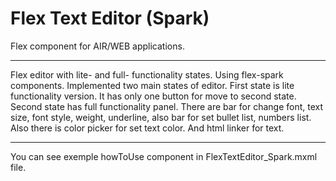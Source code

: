 # Flex Text Editor (Spark)

  Flex component for AIR/WEB applications.

-------------------

Flex editor with lite- and full- functionality states. Using flex-spark components.
Implemented two main states of editor. First state is lite functionality version. It has only one button for move to second state. Second state has full functionality panel. There are bar for change font, text size, font style, weight, underline, also bar for set bullet list, numbers list. Also there is color picker for set text color. And html linker for text.

-------------------

You can see exemple howToUse component in FlexTextEditor_Spark.mxml file.
